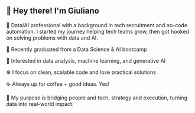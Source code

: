 ## 👋 Hey there! I'm Giuliano

🚀 Data/AI professional with a background in tech recruitment and no-code automation.
I started my journey helping tech teams grow, then got hooked on solving problems with data and AI.

🎯 Recently graduated from a Data Science & AI bootcamp

🧩 Interested in data analysis, machine learning, and generative AI

⚙️ I focus on clean, scalable code and love practical solutions

☕ Always up for coffee + good ideas. Yes!

🤝 My purpose is bridging people and tech, strategy and execution, turning data into real-world impact.
